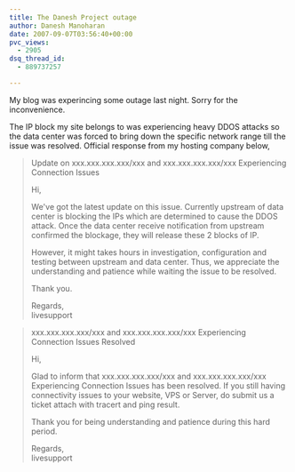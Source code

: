 ```yaml
---
title: The Danesh Project outage
author: Danesh Manoharan
date: 2007-09-07T03:56:40+00:00
pvc_views:
  - 2905
dsq_thread_id:
  - 889737257

---
```

My blog was experincing some outage last night. Sorry for the inconvenience.

The IP block my site belongs to was experiencing heavy DDOS attacks so the data center was forced to bring down the specific network range till the issue was resolved. Official response from my hosting company below,

>  <span class="mediumtext">Update on </span><span class="mediumtext">xxx.xxx.xxx.xxx/xxx</span> <span class="mediumtext">and </span><span class="mediumtext">xxx.xxx.xxx.xxx/xxx</span> <span class="mediumtext">Experiencing Connection Issues</span>
> 
> Hi,
> 
> We've got the latest update on this issue. Currently upstream of data center is blocking the IPs which are determined to cause the DDOS attack. Once the data center receive notification from upstream confirmed the blockage, they will release these 2 blocks of IP.
> 
> However, it might takes hours in investigation, configuration and testing between upstream and data center. Thus, we appreciate the understanding and patience while waiting the issue to be resolved.
> 
> Thank you.
> 
> Regards,  
> livesupport

> <span class="mediumtext">xxx.xxx.xxx.xxx/xxx and xxx.xxx.xxx.xxx/xxx Experiencing Connection Issues Resolved</span>
> 
> Hi,
> 
> Glad to inform that <span class="mediumtext">xxx.xxx.xxx.xxx/xxx</span> <span class="mediumtext">and </span><span class="mediumtext">xxx.xxx.xxx.xxx/xxx</span> <span class="mediumtext">Experiencing Connection Issues has been resolved. If you still having connectivity issues to your website, VPS or Server, do submit us a ticket attach with tracert and ping result.</span>
> 
> Thank you for being understanding and patience during this hard period.
> 
> Regards,  
> livesupport